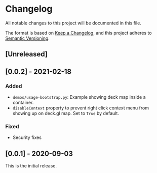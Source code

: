 # Changelog
All notable changes to this project will be documented in this file.

The format is based on [Keep a Changelog](https://keepachangelog.com/en/1.0.0/),
and this project adheres to [Semantic Versioning](https://semver.org/spec/v2.0.0.html).

## [Unreleased]

## [0.0.2] - 2021-02-18

### Added

- `demos/usage-bootstrap.py`: Example showing deck map inside a container.
- `disableContext` property to prevent right click context menu from showing up on deck.gl map. Set to `True` by default.

### Fixed
- Security fixes

## [0.0.1] - 2020-09-03

This is the initial release.
